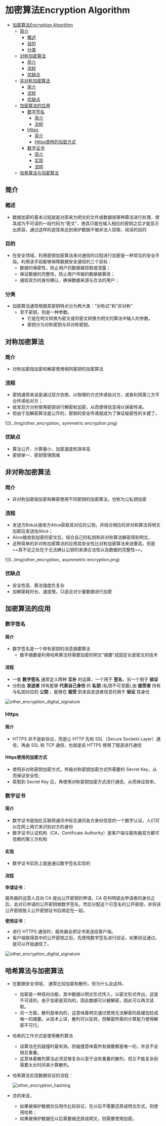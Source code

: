 # 加密算法Encryption Algorithm

- [加密算法Encryption Algorithm](#加密算法encryption-algorithm)
  - [简介](#简介)
    - [概述](#概述)
    - [目的](#目的)
    - [分类](#分类)
  - [对称加密算法](#对称加密算法)
    - [简介](#简介-1)
    - [流程](#流程)
    - [优缺点](#优缺点)
  - [非对称加密算法](#非对称加密算法)
    - [简介](#简介-2)
    - [流程](#流程-1)
    - [优缺点](#优缺点-1)
  - [加密算法的应用](#加密算法的应用)
    - [数字签名](#数字签名)
      - [简介](#简介-3)
      - [流程](#流程-2)
    - [Https](#https)
      - [简介](#简介-4)
      - [Https使用的加密方式](#https使用的加密方式)
    - [数字证书](#数字证书)
      - [简介](#简介-5)
      - [实现](#实现)
      - [流程](#流程-3)
  - [哈希算法与加密算法](#哈希算法与加密算法)

## 简介

### 概述

- 数据加密的基本过程就是对原来为明文的文件或数据按某种算法进行处理，使其成为不可读的一段代码为“密文”，使其只能在输入相应的密钥之后才能显示出原容，通过这样的途径来达到保护数据不被非法人窃取、阅读的目的

### 目的

- 在安全领域，利用密钥加密算法来对通信的过程进行加密是一种常见的安全手段。利用该手段能够保障数据安全通信的三个目标：
  - 数据的保密性，防止用户的数据被窃取或泄露；
  - 保证数据的完整性，防止用户传输的数据被篡改；
  - 通信双方的身份确认，确保数据来源与合法的用户；

### 分类

- 加密算法通常根据其密钥特点分为两大类：“对称式”和“非对称”
  - 至于密钥，则是一种参数。
    - 它是在明文转换为密文或将密文转换为明文的算法中输入的参数。
    - 密钥分为对称密钥与非对称密钥。

## 对称加密算法

### 简介

- 对称加密指加密和解密使用相同密钥的加密算法

### 流程

- 密钥通常来说是通过双方协商，以物理的方式传递给对方，或者利用第三方平台传递给对方；
- 收发双方分别使用密钥进行解密和加密，从而使得信息得以保密传递。
- 但由于加解密算法是公开的，密钥的安全传递就成为了保证秘密性的关键了。

![](../img/other_encryption_ symmetric encryption.png)

### 优缺点

- 算法公开、计算量小、加密速度和效率高
- 密钥单一、密钥管理困难

## 非对称加密算法

### 简介

- 非对称加密指加密和解密使用不同密钥的加密算法，也称为公私钥加密

### 流程

- 发送方Bob从接收方Alice获取其对应的公钥，并结合相应的非对称算法将明文加密后发送给Alice；
- Alice接收到加密的密文后，结合自己的私钥和非对称算法解密得到明文。
- 这种简单的非对称加密算法的应用其安全性比对称加密算法来说要高，但是==其不足之处在于无法确认公钥的来源合法性以及数据的完整性==。

![](../img/other_encryption_ asymmetric encryption.png)

### 优缺点

- 安全性高、算法强度负复杂
- 加解密耗时长、速度慢，只适合对少量数据进行加密

## 加密算法的应用

### 数字签名

#### 简介

- 数字签名是一个带有密钥的消息摘要算法
  - 数字摘要是利用哈希算法将需要加密的明文“摘要”成固定长度密文的技术

#### 流程

- 一套 **数字签名** 通常定义两种 **互补** 的运算，一个用于 **签名**，另一个用于 **验证**
- 分别由 **发送者** 持有能够 **代表自己身份** 的 **私钥** (私钥不可泄露),由 **接受者** 持有与私钥对应的 **公钥** ，能够在 **接受** 到来自发送者信息时用于 **验证** 其身份

![other_encryption_digital_signature](../img/other_encryption_digital_signature.webp)

### Https

#### 简介

- HTTPS 并不是新协议，而是让 HTTP 先和 SSL（Secure Sockets Layer）通信，再由 SSL 和 TCP 通信，也就是说 HTTPS 使用了隧道进行通信

#### Https使用的加密方式

- 使用非对称密钥加密方式，传输对称密钥加密方式所需要的 Secret Key，从而保证安全性;
- 获取到 Secret Key 后，再使用对称密钥加密方式进行通信，从而保证效率。

### 数字证书

#### 简介

- 数字证书是指在互联网通讯中标志通讯各方身份信息的一个数字认证，人们可以在网上用它来识别对方的身份
- 数字证书认证机构（CA，Certificate Authority）是客户端与服务器双方都可信赖的第三方机构

#### 实现

- 数字证书实际上就是通过数字签名实现的

#### 流程

**申请证书**：

服务器的运营人员向 CA 提出公开密钥的申请，CA 在判明提出申请者的身份之后，会对已申请的公开密钥做数字签名，然后分配这个已签名的公开密钥，并将该公开密钥放入公开密钥证书后绑定在一起。

**使用证书**：

- 进行 HTTPS 通信时，服务器会把证书发送给客户端。
- 客户端取得其中的公开密钥之后，先使用数字签名进行验证，如果验证通过，就可以开始通信了。

![other_encryption_digital_signature](../img/other_encryption_digital_signature.webp)

## 哈希算法与加密算法

- 在数据安全领域， 通常比较加密和散列，但为什么会这样。

  - 加密是一种双向功能，其中数据以明文形式传入，以密文形式传出，这是不可读的。由于加密是双向的，因此数据可以被解密，因此可以再次读取。
  - 另一方面，散列是单向的，这意味着明文通过使用无法解密的盐被加扰成唯一的摘要。从技术上讲，散列可以反转，但解密所需的计算能力使得解密不可行。

- 哈希的工作方式是使用散列算法

  - 该算法在抗碰撞时最有效。防碰撞意味着所有摘要都是唯一的，并且不会相互重叠。
  - 这意味着散列算法必须足够复杂以至于没有重叠的散列，但又不能复杂到需要太长时间来计算散列。

- 哈希算法实现数据验证的流程：

  ![other_encryption_hashing](../img/other_encryption_hashing.png)

- 总的来说，

  - 如果被保护数据仅仅用作比较验证，在以后不需要还原成明文形式，则使用哈希；
  - 如果被保护数据在以后需要被还原成明文，则需要使用加密。
